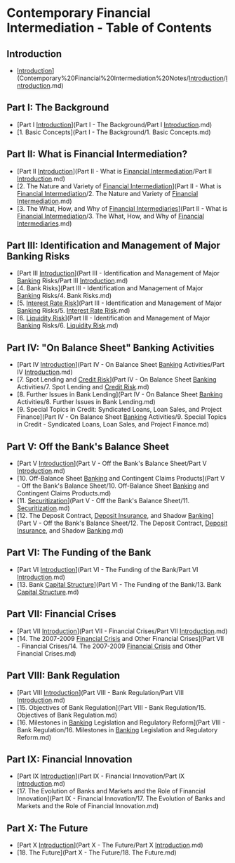 # Contemporary Financial Intermediation - Table of Contents

## Introduction
- [Introduction]([Squam%20Lake%20Group%20Introduction)](Contemporary%20Financial%20Intermediation%20Notes/[Introduction](../Financial%20Markets%20and%20Institutions/III.%20Liquidity%20of%20Assets/Class%209-%20Bailouts%20and%20Bank%20Failures/Squam%20Lake%20Group%20Introduction.md)/[Introduction](../Financial%20Markets%20and%20Institutions/III.%20Liquidity%20of%20Assets/Class%209-%20Bailouts%20and%20Bank%20Failures/Squam%20Lake%20Group%20Introduction.md).md)

## Part I: The Background
- [Part I [Introduction](../Financial%20Markets%20and%20Institutions/III.%20Liquidity%20of%20Assets/Class%209-%20Bailouts%20and%20Bank%20Failures/Squam%20Lake%20Group%20Introduction.md)](Part I - The Background/Part I [Introduction](../Financial%20Markets%20and%20Institutions/III.%20Liquidity%20of%20Assets/Class%209-%20Bailouts%20and%20Bank%20Failures/Squam%20Lake%20Group%20Introduction.md).md)
- [1. Basic Concepts](Part I - The Background/1. Basic Concepts.md)

## Part II: What is Financial Intermediation?
- [Part II [Introduction](../Financial%20Markets%20and%20Institutions/III.%20Liquidity%20of%20Assets/Class%209-%20Bailouts%20and%20Bank%20Failures/Squam%20Lake%20Group%20Introduction.md)](Part II - What is [Financial Intermediation](../Financial%20Markets%20and%20Institutions/II.%20The%20Roles%20of%20Banks%20and%20Derivative%20Markets%20in%20Resolving%20Problems%20Inherent%20in%20Debt%20Contracts/Class%203-%20Financial%20Intermediation%20and%20Delegated%20Loan%20Monitoring%20,%20Intro%20to%20Bankruptcy%20and%20Debt%20Restructuring/Financial%20Intermediation%20as%20Delegated%20Monitoring.md)/Part II [Introduction](../Financial%20Markets%20and%20Institutions/III.%20Liquidity%20of%20Assets/Class%209-%20Bailouts%20and%20Bank%20Failures/Squam%20Lake%20Group%20Introduction.md).md)
- [2. The Nature and Variety of [Financial Intermediation](../Financial%20Markets%20and%20Institutions/II.%20The%20Roles%20of%20Banks%20and%20Derivative%20Markets%20in%20Resolving%20Problems%20Inherent%20in%20Debt%20Contracts/Class%203-%20Financial%20Intermediation%20and%20Delegated%20Loan%20Monitoring%20,%20Intro%20to%20Bankruptcy%20and%20Debt%20Restructuring/Financial%20Intermediation%20as%20Delegated%20Monitoring.md)](Part II - What is [Financial Intermediation](../Financial%20Markets%20and%20Institutions/II.%20The%20Roles%20of%20Banks%20and%20Derivative%20Markets%20in%20Resolving%20Problems%20Inherent%20in%20Debt%20Contracts/Class%203-%20Financial%20Intermediation%20and%20Delegated%20Loan%20Monitoring%20,%20Intro%20to%20Bankruptcy%20and%20Debt%20Restructuring/Financial%20Intermediation%20as%20Delegated%20Monitoring.md)/2. The Nature and Variety of [Financial Intermediation](../Financial%20Markets%20and%20Institutions/II.%20The%20Roles%20of%20Banks%20and%20Derivative%20Markets%20in%20Resolving%20Problems%20Inherent%20in%20Debt%20Contracts/Class%203-%20Financial%20Intermediation%20and%20Delegated%20Loan%20Monitoring%20,%20Intro%20to%20Bankruptcy%20and%20Debt%20Restructuring/Financial%20Intermediation%20as%20Delegated%20Monitoring.md).md)
- [3. The What, How, and Why of [Financial Intermediaries](../Financial%20Markets%20and%20Institutions/II.%20The%20Roles%20of%20Banks%20and%20Derivative%20Markets%20in%20Resolving%20Problems%20Inherent%20in%20Debt%20Contracts/Class%203-%20Financial%20Intermediation%20and%20Delegated%20Loan%20Monitoring%20,%20Intro%20to%20Bankruptcy%20and%20Debt%20Restructuring/Financial%20Intermediation%20as%20Delegated%20Monitoring.md)](Part II - What is [Financial Intermediation](../Financial%20Markets%20and%20Institutions/II.%20The%20Roles%20of%20Banks%20and%20Derivative%20Markets%20in%20Resolving%20Problems%20Inherent%20in%20Debt%20Contracts/Class%203-%20Financial%20Intermediation%20and%20Delegated%20Loan%20Monitoring%20,%20Intro%20to%20Bankruptcy%20and%20Debt%20Restructuring/Financial%20Intermediation%20as%20Delegated%20Monitoring.md)/3. The What, How, and Why of [Financial Intermediaries](../Financial%20Markets%20and%20Institutions/II.%20The%20Roles%20of%20Banks%20and%20Derivative%20Markets%20in%20Resolving%20Problems%20Inherent%20in%20Debt%20Contracts/Class%203-%20Financial%20Intermediation%20and%20Delegated%20Loan%20Monitoring%20,%20Intro%20to%20Bankruptcy%20and%20Debt%20Restructuring/Financial%20Intermediation%20as%20Delegated%20Monitoring.md).md)

## Part III: Identification and Management of Major Banking Risks
- [Part III [Introduction](../Financial%20Markets%20and%20Institutions/III.%20Liquidity%20of%20Assets/Class%209-%20Bailouts%20and%20Bank%20Failures/Squam%20Lake%20Group%20Introduction.md)](Part III - Identification and Management of Major [Banking](../Advanced%20Financial%20Analysis%20and%20Valuation/Problem%20Sets/HKS%20The%20Banking%20Industry.md) Risks/Part III [Introduction](../Financial%20Markets%20and%20Institutions/III.%20Liquidity%20of%20Assets/Class%209-%20Bailouts%20and%20Bank%20Failures/Squam%20Lake%20Group%20Introduction.md).md)
- [4. Bank Risks](Part III - Identification and Management of Major [Banking](../Advanced%20Financial%20Analysis%20and%20Valuation/Problem%20Sets/HKS%20The%20Banking%20Industry.md) Risks/4. Bank Risks.md)
- [5. [Interest Rate Risk](../Fixed%20Income%20Asset%20Pricing/Analysis%20of%20Fixed%20Income%20Securities.md)](Part III - Identification and Management of Major [Banking](../Advanced%20Financial%20Analysis%20and%20Valuation/Problem%20Sets/HKS%20The%20Banking%20Industry.md) Risks/5. [Interest Rate Risk](../Fixed%20Income%20Asset%20Pricing/Analysis%20of%20Fixed%20Income%20Securities.md).md)
- [6. [Liquidity Risk](../Financial%20Markets%20and%20Institutions/III.%20Liquidity%20of%20Assets/Class%207-%20CP,%20Repo,%20and%20the%20Crisis/Asset%20Backed%20Commercial%20Paper%20Understanding%20the%20Risks.md)](Part III - Identification and Management of Major [Banking](../Advanced%20Financial%20Analysis%20and%20Valuation/Problem%20Sets/HKS%20The%20Banking%20Industry.md) Risks/6. [Liquidity Risk](../Financial%20Markets%20and%20Institutions/III.%20Liquidity%20of%20Assets/Class%207-%20CP,%20Repo,%20and%20the%20Crisis/Asset%20Backed%20Commercial%20Paper%20Understanding%20the%20Risks.md).md)

## Part IV: "On Balance Sheet" Banking Activities
- [Part IV [Introduction](../Financial%20Markets%20and%20Institutions/III.%20Liquidity%20of%20Assets/Class%209-%20Bailouts%20and%20Bank%20Failures/Squam%20Lake%20Group%20Introduction.md)](Part IV - On Balance Sheet [Banking](../Advanced%20Financial%20Analysis%20and%20Valuation/Problem%20Sets/HKS%20The%20Banking%20Industry.md) Activities/Part IV [Introduction](../Financial%20Markets%20and%20Institutions/III.%20Liquidity%20of%20Assets/Class%209-%20Bailouts%20and%20Bank%20Failures/Squam%20Lake%20Group%20Introduction.md).md)
- [7. Spot Lending and [Credit Risk](../Course%20Notes/Quantitative%20Trading%20Strategies%20Lecture%20Notes.md)](Part IV - On Balance Sheet [Banking](../Advanced%20Financial%20Analysis%20and%20Valuation/Problem%20Sets/HKS%20The%20Banking%20Industry.md) Activities/7. Spot Lending and [Credit Risk](../Course%20Notes/Quantitative%20Trading%20Strategies%20Lecture%20Notes.md).md)
- [8. Further Issues in Bank Lending](Part IV - On Balance Sheet [Banking](../Advanced%20Financial%20Analysis%20and%20Valuation/Problem%20Sets/HKS%20The%20Banking%20Industry.md) Activities/8. Further Issues in Bank Lending.md)
- [9. Special Topics in Credit: Syndicated Loans, Loan Sales, and Project Finance](Part IV - On Balance Sheet [Banking](../Advanced%20Financial%20Analysis%20and%20Valuation/Problem%20Sets/HKS%20The%20Banking%20Industry.md) Activities/9. Special Topics in Credit - Syndicated Loans, Loan Sales, and Project Finance.md)

## Part V: Off the Bank's Balance Sheet
- [Part V [Introduction](../Financial%20Markets%20and%20Institutions/III.%20Liquidity%20of%20Assets/Class%209-%20Bailouts%20and%20Bank%20Failures/Squam%20Lake%20Group%20Introduction.md)](Part V - Off the Bank's Balance Sheet/Part V [Introduction](../Financial%20Markets%20and%20Institutions/III.%20Liquidity%20of%20Assets/Class%209-%20Bailouts%20and%20Bank%20Failures/Squam%20Lake%20Group%20Introduction.md).md)
- [10. Off-Balance Sheet [Banking](../Advanced%20Financial%20Analysis%20and%20Valuation/Problem%20Sets/HKS%20The%20Banking%20Industry.md) and Contingent Claims Products](Part V - Off the Bank's Balance Sheet/10. Off-Balance Sheet [Banking](../Advanced%20Financial%20Analysis%20and%20Valuation/Problem%20Sets/HKS%20The%20Banking%20Industry.md) and Contingent Claims Products.md)
- [11. [Securitization](../Financial%20Engineering/10.%20Other%20Topics%20in%20Quantitative%20Finance.md)](Part V - Off the Bank's Balance Sheet/11. [Securitization](../Financial%20Engineering/10.%20Other%20Topics%20in%20Quantitative%20Finance.md).md)
- [12. The Deposit Contract, [Deposit Insurance](../Financial%20Markets%20and%20Institutions/III.%20Liquidity%20of%20Assets/Class%206-%20Bank%20Runs/Bank%20Runs%20Deposit%20Insurance%20and%20Liquidity.md), and Shadow [Banking](../Advanced%20Financial%20Analysis%20and%20Valuation/Problem%20Sets/HKS%20The%20Banking%20Industry.md)](Part V - Off the Bank's Balance Sheet/12. The Deposit Contract, [Deposit Insurance](../Financial%20Markets%20and%20Institutions/III.%20Liquidity%20of%20Assets/Class%206-%20Bank%20Runs/Bank%20Runs%20Deposit%20Insurance%20and%20Liquidity.md), and Shadow [Banking](../Advanced%20Financial%20Analysis%20and%20Valuation/Problem%20Sets/HKS%20The%20Banking%20Industry.md).md)

## Part VI: The Funding of the Bank
- [Part VI [Introduction](../Financial%20Markets%20and%20Institutions/III.%20Liquidity%20of%20Assets/Class%209-%20Bailouts%20and%20Bank%20Failures/Squam%20Lake%20Group%20Introduction.md)](Part VI - The Funding of the Bank/Part VI [Introduction](../Financial%20Markets%20and%20Institutions/III.%20Liquidity%20of%20Assets/Class%209-%20Bailouts%20and%20Bank%20Failures/Squam%20Lake%20Group%20Introduction.md).md)
- [13. Bank [Capital Structure](../Advanced%20Financial%20Analysis%20and%20Valuation/Introduction%20to%20Corporate%20Finance.md)](Part VI - The Funding of the Bank/13. Bank [Capital Structure](../Advanced%20Financial%20Analysis%20and%20Valuation/Introduction%20to%20Corporate%20Finance.md).md)

## Part VII: Financial Crises
- [Part VII [Introduction](../Financial%20Markets%20and%20Institutions/III.%20Liquidity%20of%20Assets/Class%209-%20Bailouts%20and%20Bank%20Failures/Squam%20Lake%20Group%20Introduction.md)](Part VII - Financial Crises/Part VII [Introduction](../Financial%20Markets%20and%20Institutions/III.%20Liquidity%20of%20Assets/Class%209-%20Bailouts%20and%20Bank%20Failures/Squam%20Lake%20Group%20Introduction.md).md)
- [14. The 2007-2009 [Financial Crisis](../Financial%20Markets%20and%20Institutions/III.%20Liquidity%20of%20Assets/Class%209-%20Bailouts%20and%20Bank%20Failures/Squam%20Lake%20Group%20Letter.md) and Other Financial Crises](Part VII - Financial Crises/14. The 2007-2009 [Financial Crisis](../Financial%20Markets%20and%20Institutions/III.%20Liquidity%20of%20Assets/Class%209-%20Bailouts%20and%20Bank%20Failures/Squam%20Lake%20Group%20Letter.md) and Other Financial Crises.md)

## Part VIII: Bank Regulation
- [Part VIII [Introduction](../Financial%20Markets%20and%20Institutions/III.%20Liquidity%20of%20Assets/Class%209-%20Bailouts%20and%20Bank%20Failures/Squam%20Lake%20Group%20Introduction.md)](Part VIII - Bank Regulation/Part VIII [Introduction](../Financial%20Markets%20and%20Institutions/III.%20Liquidity%20of%20Assets/Class%209-%20Bailouts%20and%20Bank%20Failures/Squam%20Lake%20Group%20Introduction.md).md)
- [15. Objectives of Bank Regulation](Part VIII - Bank Regulation/15. Objectives of Bank Regulation.md)
- [16. Milestones in [Banking](../Advanced%20Financial%20Analysis%20and%20Valuation/Problem%20Sets/HKS%20The%20Banking%20Industry.md) Legislation and Regulatory Reform](Part VIII - Bank Regulation/16. Milestones in [Banking](../Advanced%20Financial%20Analysis%20and%20Valuation/Problem%20Sets/HKS%20The%20Banking%20Industry.md) Legislation and Regulatory Reform.md)

## Part IX: Financial Innovation
- [Part IX [Introduction](../Financial%20Markets%20and%20Institutions/III.%20Liquidity%20of%20Assets/Class%209-%20Bailouts%20and%20Bank%20Failures/Squam%20Lake%20Group%20Introduction.md)](Part IX - Financial Innovation/Part IX [Introduction](../Financial%20Markets%20and%20Institutions/III.%20Liquidity%20of%20Assets/Class%209-%20Bailouts%20and%20Bank%20Failures/Squam%20Lake%20Group%20Introduction.md).md)
- [17. The Evolution of Banks and Markets and the Role of Financial Innovation](Part IX - Financial Innovation/17. The Evolution of Banks and Markets and the Role of Financial Innovation.md)

## Part X: The Future
- [Part X [Introduction](../Financial%20Markets%20and%20Institutions/III.%20Liquidity%20of%20Assets/Class%209-%20Bailouts%20and%20Bank%20Failures/Squam%20Lake%20Group%20Introduction.md)](Part X - The Future/Part X [Introduction](../Financial%20Markets%20and%20Institutions/III.%20Liquidity%20of%20Assets/Class%209-%20Bailouts%20and%20Bank%20Failures/Squam%20Lake%20Group%20Introduction.md).md)
- [18. The Future](Part X - The Future/18. The Future.md)